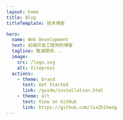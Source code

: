 ```yaml
---
layout: home
title: Blog
titleTemplate: 技术博客

hero:
  name: Web Development
  text: 前端开发工程师的博客
  tagline: 敬请期待...
  image:
    src: /logo.svg
    alt: Vitepress
  actions:
    - theme: brand
      text: Get Started
      link: /guide/installation.html
    - theme: alt
      text: View on GitHub
      link: https://github.com/JiaZhiheng
---
```


<Home/>



